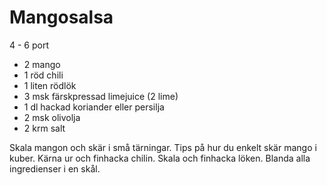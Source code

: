 # Mangosalsa

4 - 6 port

 - 2 mango
 - 1 röd chili
 - 1 liten rödlök
 - 3 msk färskpressad limejuice (2 lime)
 - 1 dl hackad koriander eller persilja
 - 2 msk olivolja
 - 2 krm salt
 
Skala mangon och skär i små tärningar. Tips på hur du enkelt skär mango i kuber.
Kärna ur och finhacka chilin.
Skala och finhacka löken. Blanda alla ingredienser i en skål.

